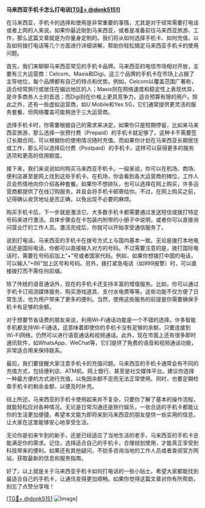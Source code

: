 **马来西亚手机卡怎么打电话[[TG💪+ @donk5151](https://t.me/s/donk5151)]**

在马来西亚，手机卡的选择和使用是非常重要的事情，尤其是对于经常需要打电话或者上网的人来说。如果你最近刚到马来西亚，或者是准备前往马来西亚旅游、工作，那么这篇文章就是为你量身定制的。我们将从如何选择手机卡、如何充值、以及如何拨打电话等几个方面进行详细讲解，帮助你轻松搞定马来西亚手机卡的使用问题。

首先，我们来聊聊马来西亚常见的手机卡品牌。马来西亚的电信市场相对开放，主要有三大运营商：Celcom、Maxis和Digi。这三个品牌的手机卡在市场上占据了主导地位，每个品牌都有自己的特点和优势。例如，Celcom以覆盖范围广著称，适合经常旅行或居住在偏远地区的人；Maxis则在网络速度和稳定性上表现优异，是许多商务人士的首选；而Digi则在价格上更具竞争力，适合预算有限的用户。除此之外，还有一些虚拟运营商，如U Mobile和Yes 5G，它们通常提供更灵活的服务套餐，但网络覆盖可能稍逊于三大运营商。

选择手机卡时，你需要根据自己的需求来决定。如果你只是短期停留，比如来马来西亚旅游，那么选择一张预付费（Prepaid）的手机卡就足够了。这种卡不需要签订长期合同，可以根据你的使用情况随时充值。而如果你计划在马来西亚长期居住或工作，那么可以选择后付费（Postpaid）的手机卡，这样可以获得更多的服务选项和更高的信用额度。

接下来，我们来说说如何购买马来西亚手机卡。一般来说，你可以在机场、商场、便利店甚至是网上找到这些手机卡。在机场，你会看到各大运营商的摊位，工作人员会热情地向你介绍各种套餐。如果你不想排队，也可以选择在网上购买，许多运营商都提供了在线订购服务，并且会将手机卡邮寄给你。不过，在网上购买之前，记得确认收货地址是否正确，以免出现不必要的麻烦。

购买手机卡后，下一步就是激活它。大多数手机卡都需要通过发送短信或拨打特定号码来进行激活。具体步骤会在卡包装内附带的小册子中说明，或者你可以直接询问营业厅的工作人员。激活完成后，你就可以开始享受通信服务了。

说到打电话，马来西亚的手机卡在拨号方式上与国内基本一致。无论是拨打本地电话还是国际电话，你都可以直接输入对方的号码。不过需要注意的是，拨打国际电话时，需要在号码前加上“+”号或者国家代码。例如，如果你想拨打中国的电话，可以输入“+86”加上区号和号码。另外，拨打紧急电话（如999报警）时，可以直接拨打而不需任何前缀。

除了传统的语音通话外，现在的手机卡还支持丰富的增值服务。比如，你可以通过手机卡订阅流媒体服务、购买游戏道具、支付水电费等等。这些功能不仅方便了日常生活，也为用户带来了更多的便利。当然，使用这些服务的前提是你需要确保手机卡有足够的余额。

对于想要节省话费的朋友来说，利用Wi-Fi通话功能是一个不错的选择。许多智能手机都支持Wi-Fi通话，这意味着即使你的手机卡没有足够的余额，只要连接到Wi-Fi网络，仍然可以进行语音通话和视频通话。此外，现在市面上还有很多即时通讯软件，如WhatsApp、WeChat等，它们提供了免费的语音和视频通话功能，非常适合用来保持联系。

最后，我们要提醒大家注意手机卡的充值问题。马来西亚的手机卡通常会有不同的充值方式，包括便利店、ATM机、网上银行、甚至是社交媒体平台。建议你选择一种最方便的方式进行充值，以免因余额不足而无法正常使用。同时，也要定期检查手机卡的剩余金额，以便及时补充。

综上所述，马来西亚的手机卡使用起来并不复杂，只要你了解了基本的操作流程，就能轻松应对各种情况。无论是日常沟通还是旅行娱乐，一张合适的手机卡都能让你的生活更加便捷。希望本文能为即将来到马来西亚的朋友提供一些实用的信息，让大家在这里能够安心地享受生活。

无论你是初来乍到的新手，还是已经适应了当地生活的老手，马来西亚的手机卡总能满足你的需求。记住，选择适合自己的手机卡，合理规划使用，才能真正享受到科技带来的便利。如果还有其他疑问，不妨多咨询当地的工作人员或者查阅官方网站，获取最新的信息和服务指南。

好了，以上就是关于马来西亚手机卡如何打电话的一些小贴士。希望大家都能找到最适合自己的手机卡，让通讯变得更加顺畅。如果你觉得这篇文章对你有所帮助，别忘了点赞分享哦！

[[TG💪+ @donk5151](https://t.me/s/donk5151) ![Image](https://i.postimg.cc/rwNCRYN7/Snipaste-2025-04-30-17-27-05.png)]